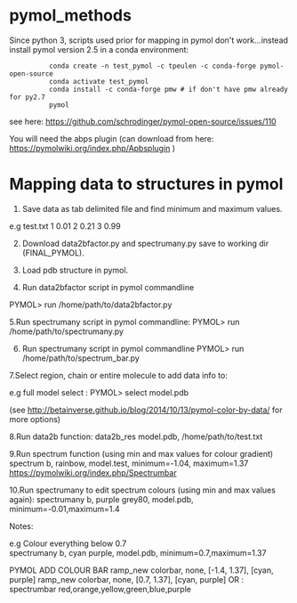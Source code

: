 # pymol_methods


Since python 3,  scripts used prior for mapping in pymol don't work...instead install pymol version 2.5 in a conda environment:

              conda create -n test_pymol -c tpeulen -c conda-forge pymol-open-source
              conda activate test_pymol
              conda install -c conda-forge pmw # if don't have pmw already for py2.7
              pymol 



see here: https://github.com/schrodinger/pymol-open-source/issues/110



You will need the abps plugin (can download from here: https://pymolwiki.org/index.php/Apbsplugin )



# Mapping data to structures in pymol 

1. Save data as tab delimited file and find minimum and maximum values.

e.g test.txt
1   0.01
2   0.21
3   0.99

2. Download  data2bfactor.py and spectrumany.py save to working dir (FINAL_PYMOL).

3. Load pdb structure in pymol.

4. Run data2bfactor script in pymol commandline 

PYMOL> run /home/path/to/data2bfactor.py

5.Run spectrumany script in pymol commandline:
      PYMOL> run /home/path/to/spectrumany.py
      
6. Run spectrumany script in pymol commandline
      PYMOL> run /home/path/to/spectrum_bar.py

7.Select region, chain or entire molecule to add data info to:

e.g full model select : 
PYMOL> select  model.pdb

(see http://betainverse.github.io/blog/2014/10/13/pymol-color-by-data/  for more options)

8.Run data2b function:
data2b_res model.pdb, /home/path/to/test.txt

9.Run spectrum function (using min and max values for colour gradient)
spectrum b, rainbow, model.test, minimum=-1.04, maximum=1.37
https://pymolwiki.org/index.php/Spectrumbar

10.Run spectrumany to edit spectrum colours (using min and max values again):
spectrumany b, purple grey80, model.pdb, minimum=-0.01,maximum=1.4

      
Notes:

e.g Colour everything below 0.7  
spectrumany b, cyan purple, model.pdb, minimum=0.7,maximum=1.37



PYMOL ADD COLOUR BAR
ramp_new colorbar, none, [-1.4, 1.37], [cyan, purple]
ramp_new colorbar, none, [0.7, 1.37], [cyan, purple]
OR :
spectrumbar red,orange,yellow,green,blue,purple



      
